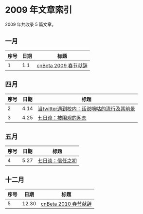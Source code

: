 # 2009 年文章索引

2009 年共收录 5 篇文章。

## 一月

| 序号 | 日期 | 标题                               |
| ---- | ---- | ---------------------------------- |
| 1    | 1.1  | [cnBeta 2009 春节献辞](/2009/0101) |

## 四月

| 序号 | 日期 | 标题                                                    |
| ---- | ---- | ------------------------------------------------------- |
| 2    | 4.14 | [当twitter遇到校内：话说嘀咕的流行及其前景](/2009/0414) |
| 3    | 4.25 | [七日谈：被围观的网恋](/2009/0425)                      |

## 五月

| 序号 | 日期 | 标题                           |
| ---- | ---- | ------------------------------ |
| 4    | 5.27 | [七日谈：信任之初](/2009/0527) |

## 十二月

| 序号 | 日期  | 标题                               |
| ---- | ----- | ---------------------------------- |
| 5    | 12.30 | [cnBeta 2010 春节献辞](/2009/1230) |
